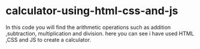 # calculator-using-html-css-and-js
In this code you will find the  arithmetic operations such as addition ,subtraction, multiplication and division. here you can see i have used  HTML ,CSS and JS to create a calculator.
